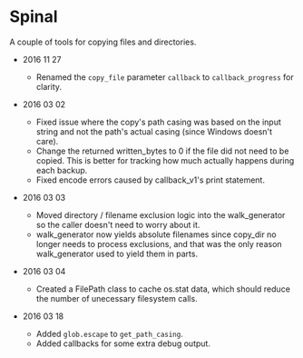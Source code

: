 Spinal
========

A couple of tools for copying files and directories.

- 2016 11 27
    - Renamed the `copy_file` parameter `callback` to `callback_progress` for clarity.

- 2016 03 02
    - Fixed issue where the copy's path casing was based on the input string and not the path's actual casing (since Windows doesn't care).
    - Change the returned written_bytes to 0 if the file did not need to be copied. This is better for tracking how much actually happens during each backup.
    - Fixed encode errors caused by callback_v1's print statement.

- 2016 03 03
    - Moved directory / filename exclusion logic into the walk_generator so the caller doesn't need to worry about it.
    - walk_generator now yields absolute filenames since copy_dir no longer needs to process exclusions, and that was the only reason walk_generator used to yield them in parts.

- 2016 03 04
    - Created a FilePath class to cache os.stat data, which should reduce the number of unecessary filesystem calls.

- 2016 03 18
    - Added `glob.escape` to `get_path_casing`.
    - Added callbacks for some extra debug output.